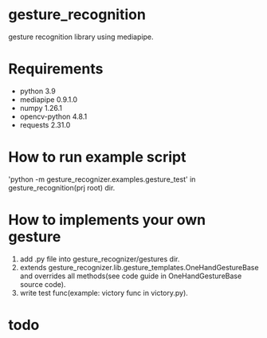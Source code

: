 # gesture_recognition
gesture recognition library using mediapipe.

# Requirements
- python 3.9
- mediapipe 0.9.1.0
- numpy 1.26.1
- opencv-python 4.8.1
- requests 2.31.0

# How to run example script
'python -m gesture_recognizer.examples.gesture_test' in gesture_recognition(prj root) dir.

# How to implements your own gesture
1. add .py file into gesture_recognizer/gestures dir.
2. extends gesture_recognizer.lib.gesture_templates.OneHandGestureBase and overrides all methods(see code guide in OneHandGestureBase source code).
3. write test func(example: victory func in victory.py).

# todo
